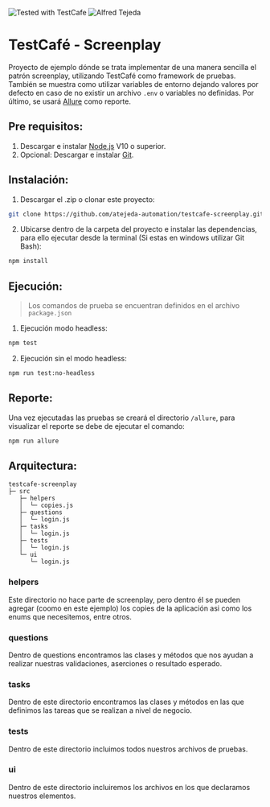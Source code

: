 ![Tested with TestCafe](https://img.shields.io/badge/Screenplay%20with-TestCafe-2fa4cf.svg) ![Alfred Tejeda](https://img.shields.io/badge/By-Alfred%20Tejeda-succes)

# TestCafé - Screenplay
Proyecto de ejemplo dónde se trata implementar de una manera sencilla el patrón screenplay, utilizando TestCafé como framework de pruebas. 
También se muestra como utilizar variables de entorno dejando valores por defecto en caso de no existir un archivo `.env` o variables no definidas.
Por último, se usará [Allure](http://allure.qatools.ru/) como reporte. 

## Pre requisitos:
1. Descargar e instalar [Node.js](https://nodejs.org/es/download/) V10 o superior.
2. Opcional: Descargar e instalar [Git](https://git-scm.com/downloads).

## Instalación:
1. Descargar el .zip o clonar este proyecto: 
```sh 
git clone https://github.com/atejeda-automation/testcafe-screenplay.git
```
2. Ubicarse dentro de la carpeta del proyecto e instalar las dependencias, para ello ejecutar desde la terminal (Si estas en windows utilizar Git Bash): 
```sh
npm install
```

## Ejecución:
> Los comandos de prueba se encuentran definidos en el archivo `package.json`
1. Ejecución modo headless:
```sh
npm test
```
2. Ejecución sin el modo headless:
```sh
npm run test:no-headless
```

## Reporte:
Una vez ejecutadas las pruebas se creará el directorio `/allure`, para visualizar el reporte se debe de ejecutar el comando:
```sh
npm run allure
```

## Arquitectura:
```
testcafe-screenplay
├─ src
   ├─ helpers
   │  └─ copies.js
   ├─ questions
   │  └─ login.js
   ├─ tasks
   │  └─ login.js
   ├─ tests
   │  └─ login.js
   └─ ui
      └─ login.js
```

### helpers
Este directorio no hace parte de screenplay, pero dentro él se pueden agregar (coomo en este ejemplo) los copies de la aplicación asi como los enums que necesitemos, entre otros.

### questions
Dentro de questions encontramos las clases y métodos que nos ayudan a realizar nuestras validaciones, aserciones o resultado esperado.

### tasks
Dentro de este directorio encontramos las clases y métodos en las que definimos las tareas que se realizan a nivel de negocio.

### tests
Dentro de este directorio incluimos todos nuestros archivos de pruebas.

### ui
Dentro de este directorio incluiremos los archivos en los que declaramos nuestros elementos.
